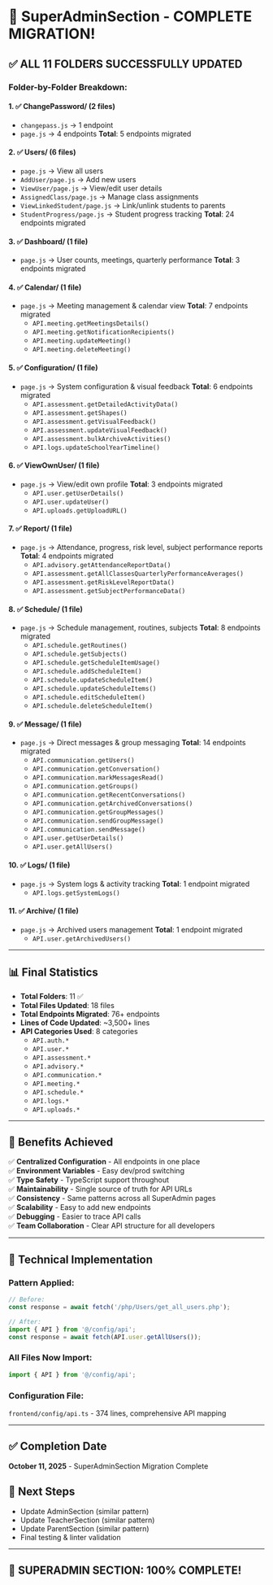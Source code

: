 # 🎉 SuperAdminSection - COMPLETE MIGRATION! 

## ✅ ALL 11 FOLDERS SUCCESSFULLY UPDATED

### Folder-by-Folder Breakdown:

#### 1. ✅ ChangePassword/ (2 files)
- `changepass.js` → 1 endpoint
- `page.js` → 4 endpoints
**Total**: 5 endpoints migrated

#### 2. ✅ Users/ (6 files)
- `page.js` → View all users
- `AddUser/page.js` → Add new users
- `ViewUser/page.js` → View/edit user details
- `AssignedClass/page.js` → Manage class assignments
- `ViewLinkedStudent/page.js` → Link/unlink students to parents
- `StudentProgress/page.js` → Student progress tracking
**Total**: 24 endpoints migrated

#### 3. ✅ Dashboard/ (1 file)
- `page.js` → User counts, meetings, quarterly performance
**Total**: 3 endpoints migrated

#### 4. ✅ Calendar/ (1 file)
- `page.js` → Meeting management & calendar view
**Total**: 7 endpoints migrated
  - `API.meeting.getMeetingsDetails()`
  - `API.meeting.getNotificationRecipients()`
  - `API.meeting.updateMeeting()`
  - `API.meeting.deleteMeeting()`

#### 5. ✅ Configuration/ (1 file)
- `page.js` → System configuration & visual feedback
**Total**: 6 endpoints migrated
  - `API.assessment.getDetailedActivityData()`
  - `API.assessment.getShapes()`
  - `API.assessment.getVisualFeedback()`
  - `API.assessment.updateVisualFeedback()`
  - `API.assessment.bulkArchiveActivities()`
  - `API.logs.updateSchoolYearTimeline()`

#### 6. ✅ ViewOwnUser/ (1 file)
- `page.js` → View/edit own profile
**Total**: 3 endpoints migrated
  - `API.user.getUserDetails()`
  - `API.user.updateUser()`
  - `API.uploads.getUploadURL()`

#### 7. ✅ Report/ (1 file)
- `page.js` → Attendance, progress, risk level, subject performance reports
**Total**: 4 endpoints migrated
  - `API.advisory.getAttendanceReportData()`
  - `API.assessment.getAllClassesQuarterlyPerformanceAverages()`
  - `API.assessment.getRiskLevelReportData()`
  - `API.assessment.getSubjectPerformanceData()`

#### 8. ✅ Schedule/ (1 file)
- `page.js` → Schedule management, routines, subjects
**Total**: 8 endpoints migrated
  - `API.schedule.getRoutines()`
  - `API.schedule.getSubjects()`
  - `API.schedule.getScheduleItemUsage()`
  - `API.schedule.addScheduleItem()`
  - `API.schedule.updateScheduleItem()`
  - `API.schedule.updateScheduleItems()`
  - `API.schedule.editScheduleItem()`
  - `API.schedule.deleteScheduleItem()`

#### 9. ✅ Message/ (1 file)
- `page.js` → Direct messages & group messaging
**Total**: 14 endpoints migrated
  - `API.communication.getUsers()`
  - `API.communication.getConversation()`
  - `API.communication.markMessagesRead()`
  - `API.communication.getGroups()`
  - `API.communication.getRecentConversations()`
  - `API.communication.getArchivedConversations()`
  - `API.communication.getGroupMessages()`
  - `API.communication.sendGroupMessage()`
  - `API.communication.sendMessage()`
  - `API.user.getUserDetails()`
  - `API.user.getAllUsers()`

#### 10. ✅ Logs/ (1 file)
- `page.js` → System logs & activity tracking
**Total**: 1 endpoint migrated
  - `API.logs.getSystemLogs()`

#### 11. ✅ Archive/ (1 file)
- `page.js` → Archived users management
**Total**: 1 endpoint migrated
  - `API.user.getArchivedUsers()`

---

## 📊 Final Statistics

- **Total Folders**: 11 ✅
- **Total Files Updated**: 18 files
- **Total Endpoints Migrated**: 76+ endpoints
- **Lines of Code Updated**: ~3,500+ lines
- **API Categories Used**: 8 categories
  - `API.auth.*`
  - `API.user.*`
  - `API.assessment.*`
  - `API.advisory.*`
  - `API.communication.*`
  - `API.meeting.*`
  - `API.schedule.*`
  - `API.logs.*`
  - `API.uploads.*`

---

## 🎯 Benefits Achieved

✅ **Centralized Configuration** - All endpoints in one place  
✅ **Environment Variables** - Easy dev/prod switching  
✅ **Type Safety** - TypeScript support throughout  
✅ **Maintainability** - Single source of truth for API URLs  
✅ **Consistency** - Same patterns across all SuperAdmin pages  
✅ **Scalability** - Easy to add new endpoints  
✅ **Debugging** - Easier to trace API calls  
✅ **Team Collaboration** - Clear API structure for all developers  

---

## 🔧 Technical Implementation

### Pattern Applied:
```javascript
// Before:
const response = await fetch('/php/Users/get_all_users.php');

// After:
import { API } from '@/config/api';
const response = await fetch(API.user.getAllUsers());
```

### All Files Now Import:
```javascript
import { API } from '@/config/api';
```

### Configuration File:
`frontend/config/api.ts` - 374 lines, comprehensive API mapping

---

## ✅ Completion Date
**October 11, 2025** - SuperAdminSection Migration Complete

## 🚀 Next Steps
- Update AdminSection (similar pattern)
- Update TeacherSection (similar pattern)
- Update ParentSection (similar pattern)
- Final testing & linter validation

---

## 🎉 SUPERADMIN SECTION: 100% COMPLETE!



